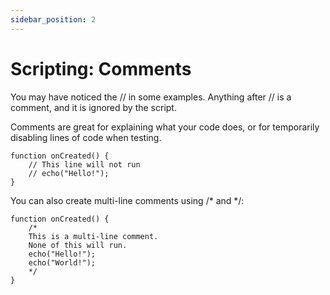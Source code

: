 ```yaml
---
sidebar_position: 2
---
```


# Scripting: Comments

You may have noticed the // in some examples.
Anything after // is a comment, and it is ignored by the script.

Comments are great for explaining what your code does, or for temporarily disabling lines of code when testing.

```gs2
function onCreated() {
    // This line will not run
    // echo("Hello!");
}
```

You can also create multi-line comments using /\* and \*/:

```gs2
function onCreated() {
    /*
    This is a multi-line comment.
    None of this will run.
    echo("Hello!");
    echo("World!");
    */
}
```
